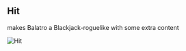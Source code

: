 ## Hit

makes Balatro a Blackjack-roguelike with some extra content

![Hit](https://github.com/user-attachments/assets/769b7689-0d63-4108-90b5-c985bbc12c29)
